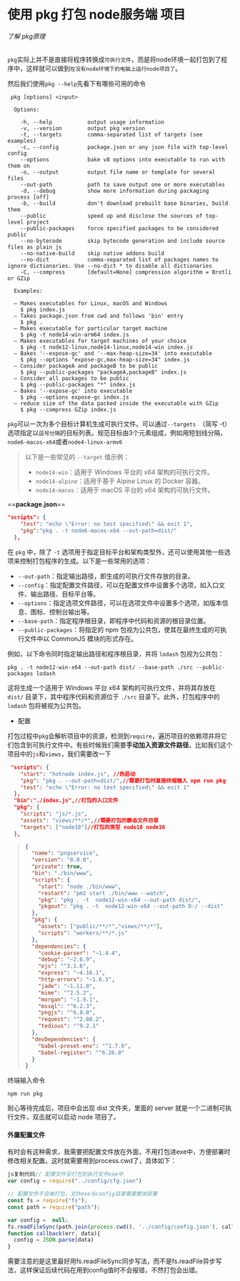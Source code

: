 

# 使用 pkg 打包 node服务端 项目

###### 了解 pkg原理

`pkg`实际上并不是直接将程序转换成`可执行文件`，而是将node环境一起打包到了程序中，这样就可以做到`在没有node环境下的电脑上运行node项目了`。

然后我们使用`pkg --help`先看下有哪些可用的命令

```shell
 pkg [options] <input>

  Options:

    -h, --help           output usage information
    -v, --version        output pkg version
    -t, --targets        comma-separated list of targets (see examples)
    -c, --config         package.json or any json file with top-level config
    --options            bake v8 options into executable to run with them on
    -o, --output         output file name or template for several files
    --out-path           path to save output one or more executables
    -d, --debug          show more information during packaging process [off]
    -b, --build          don't download prebuilt base binaries, build them
    --public             speed up and disclose the sources of top-level project
    --public-packages    force specified packages to be considered public
    --no-bytecode        skip bytecode generation and include source files as plain js
    --no-native-build    skip native addons build
    --no-dict            comma-separated list of packages names to ignore dictionaries. Use --no-dict * to disable all dictionaries
    -C, --compress       [default=None] compression algorithm = Brotli or GZip

  Examples:

  – Makes executables for Linux, macOS and Windows
    $ pkg index.js
  – Takes package.json from cwd and follows 'bin' entry
    $ pkg .
  – Makes executable for particular target machine
    $ pkg -t node14-win-arm64 index.js
  – Makes executables for target machines of your choice
    $ pkg -t node12-linux,node14-linux,node14-win index.js
  – Bakes '--expose-gc' and '--max-heap-size=34' into executable
    $ pkg --options "expose-gc,max-heap-size=34" index.js
  – Consider packageA and packageB to be public
    $ pkg --public-packages "packageA,packageB" index.js
  – Consider all packages to be public
    $ pkg --public-packages "*" index.js
  – Bakes '--expose-gc' into executable
    $ pkg --options expose-gc index.js
  – reduce size of the data packed inside the executable with GZip
    $ pkg --compress GZip index.js

```

`pkg`可以一次为多个目标计算机生成可执行文件。可以通过`--targets `（简写 -t）选项指定以`逗号分隔`的目标列表。规范目标由3个元素组成，例如用短划线分隔，`node6-macos-x64`或者`node4-linux-armv6`

> 以下是一些常见的 `--target` 值示例：
>
> - `node14-win`：适用于 Windows 平台的 x64 架构的可执行文件。
> - `node14-alpine`：适用于基于 Alpine Linux 的 Docker 容器。
> - `node14-macos`：适用于 macOS 平台的 x64 架构的可执行文件。

==**package.json**==

```json
"scripts": {
    "test": "echo \"Error: no test specified\" && exit 1",
    "pkg":"pkg . -t node6-macos-x64 --out-path=dist/"
  },
```

在 `pkg` 中，除了 `-t` 选项用于指定目标平台和架构类型外，还可以使用其他一些选项来控制打包程序的生成。以下是一些常用的选项：

- `--out-path`：指定输出路径，即生成的可执行文件存放的目录。
- `--config`：指定配置文件路径，可以在配置文件中设置多个选项，如入口文件、输出路径、目标平台等。
- `--options`：指定选项文件路径，可以在选项文件中设置多个选项，如版本信息、图标、控制台输出等。
- `--base-path`：指定程序根目录，即程序中代码和资源的根目录位置。
- `--public-packages`：将指定的 npm 包视为公共包，使其在最终生成的可执行文件中以 CommonJS 模块的形式存在。

例如，以下命令同时指定输出路径和程序根目录，并将 `lodash` 包视为公共包：

```shell
pkg . -t node12-win-x64 --out-path dist/ --base-path ./src --public-packages lodash
```

这将生成一个适用于 Windows 平台 x64 架构的可执行文件，并将其存放在 `dist/` 目录下，其中程序代码和资源位于 `./src` 目录下。此外，打包程序中的 `lodash` 包将被视为公共包。

- 配置

打包过程中`pkg`会解析项目中的资源，检测到`require`，遍历项目的依赖项并将它们包含到可执行文件中。有些时候我们需要**手动加入资源文件路径**，比如我们这个项目中的`js`和`views`，我们需要改一下

```json
 "scripts": {
    "start": "hotnode index.js", //热启动
    "pkg": "pkg . --out-path=dist/",//需要打包时直接终端输入 npm run pkg
    "test": "echo \"Error: no test specified\" && exit 1"
  },
  "bin":"./index.js",//打包的入口文件
  "pkg": {
    "scripts": "js/*.js",
    "assets": "views/**/*",//需要打包的静态文件目录
    "targets": ["node18"]//打包的类型 node18 node16
  },
```

> ```json
> {
>   "name": "pngservice",
>   "version": "0.0.0",
>   "private": true,
>   "bin": "./bin/www",
>   "scripts": {
>     "start": "node ./bin/www",
>     "restart": "pm2 start ./bin/www --watch",
>     "pkg": "pkg . -t  node12-win-x64 --out-path dist/",
>     "pkgout": "pkg . -t  node12-win-x64 --out-path D:/ --dist"
>   },
>   "pkg": {
>     "assets": ["public/**/*","views/**/*"],
>     "scripts": "workers/**/*.js"
>   },
>   "dependencies": {
>     "cookie-parser": "~1.4.4",
>     "debug": "~2.6.9",
>     "ejs": "^3.1.6",
>     "express": "~4.16.1",
>     "http-errors": "~1.6.3",
>     "jade": "~1.11.0",
>     "mime": "^2.5.2",
>     "morgan": "~1.9.1",
>     "mssql": "^6.2.3",
>     "pngjs": "^6.0.0",
>     "request": "^2.88.2",
>     "tedious": "^9.2.1"
>   },
>   "devDependencies": {
>     "babel-preset-env": "^1.7.0",
>     "babel-register": "^6.26.0"
>   }
> }
> ```

终端输入命令

```
npm run pkg
```

耐心等待完成后，项目中会出现 dist 文件夹，里面的 server 就是一个二进制可执行文件，双击就可以启动 node 项目了。

#### 外置配置文件

有时会有这种需求，我需要把配置文件放在外面，不用打包进exe中，方便部署时修改相关配置。这时就需要用到process.cwd了，具体如下：

```js
js复制代码// 配置文件会打包到执行文件exe中
var config = require("../config/cfg.json")

// 配置文件不会被打包，文件exe与config目录需要整体部署
const fs = require("fs");
const path = require("path");

var config =  null;
fs.readFileSync(path.join(process.cwd(), '../config/config.json'), callback)
function callback(err, data){
  config = JSON.parse(data)
}
```

需要注意的是这里最好用fs.readFileSync同步写法，而不是fs.readFile异步写法，这样保证后续代码在用到config值时不会报错，不然打包会出错。
